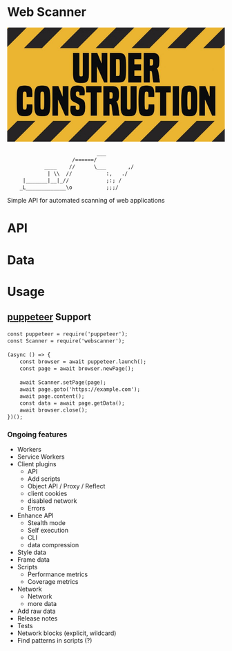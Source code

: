 # Web Scanner


![](./assets/img.jpg)

                                 ___
                         /======/
                ____    //      \___       ,/
                 | \\  //           :,   ./
         |_______|__|_//            ;:; /
        _L_____________\o           ;;;/





Simple API for automated scanning of web applications

 
 # API
 
 
 # Data
 
 
    
# Usage


## [puppeteer](https://github.com/GoogleChrome/puppeteer) Support
````
const puppeteer = require('puppeteer');
const Scanner = require('webscanner');

(async () => {
    const browser = await puppeteer.launch();
    const page = await browser.newPage();
    
    await Scanner.setPage(page);
    await page.goto('https://example.com');
    await page.content();
    const data = await page.getData();
    await browser.close();
})();
````

### Ongoing features    
- Workers
- Service Workers
- Client plugins
    - API
    - Add scripts
    - Object API / Proxy / Reflect
    - client cookies
    - disabled network
    - Errors 
- Enhance API
    - Stealth mode
    - Self execution    
    - CLI
    - data compression
- Style data
- Frame data
- Scripts
    - Performance metrics
    - Coverage metrics
- Network
    - Network
    - more data
- Add raw data
- Release notes
- Tests
- Network blocks (explicit, wildcard)
- Find patterns in scripts (?)


